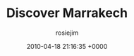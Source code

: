 ---
blog: travel
date: 2010-04-18 21:16:35 +0000
title: "Discover Marrakech"
author: rosiejim
permalink: /honeymoon-2010/morocco/marrakech/discover-marrakech/
---